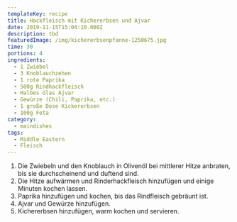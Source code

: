 ```yaml
---
templateKey: recipe
title: Hackfleisch mit Kichererbsen und Ajvar
date: 2019-11-15T15:04:10.000Z
description: tbd
featuredImage: /img/kichererbsenpfanne-1250675.jpg
time: 30
portions: 4
ingredients:
  - 1 Zwiebel
  - 3 Knoblauchzehen
  - 1 rote Paprika
  - 500g Rindhackfleisch
  - Halbes Glas Ajvar
  - Gewürze (Chili, Paprika, etc.)
  - 1 große Dose Kickererbsen
  - 100g Feta
category:
  - maindishes
tags:
  - Middle Eastern
  - Fleisch
---
```


1. Die Zwiebeln und den Knoblauch in Olivenöl bei mittlerer Hitze anbraten, bis sie durchscheinend und duftend sind.
2. Die Hitze aufwärmen und Rinderhackfleisch hinzufügen und einige Minuten kochen lassen.
3. Paprika hinzufügen und kochen, bis das Rindfleisch gebräunt ist.
4. Ajvar und Gewürze hinzufügen.
5. Kichererbsen hinzufügen, warm kochen und servieren.
